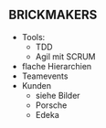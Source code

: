 BRICKMAKERS
---

- Tools:
    - TDD
    - Agil mit SCRUM
- flache Hierarchien
- Teamevents
- Kunden
    - siehe Bilder
    + Porsche
    + Edeka